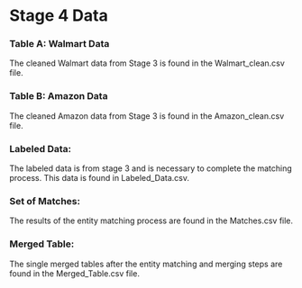 # Stage 4 Data

### Table A: Walmart Data
The cleaned Walmart data from Stage 3 is found in the Walmart_clean.csv file.

### Table B: Amazon Data
The cleaned Amazon data from Stage 3 is found in the Amazon_clean.csv file.

### Labeled Data:
The labeled data is from stage 3 and is necessary to complete the matching process. This data is found in Labeled_Data.csv.

### Set of Matches:
The results of the entity matching process are found in the Matches.csv file.

### Merged Table:
The single merged tables after the entity matching and merging steps are found in the Merged_Table.csv file.

